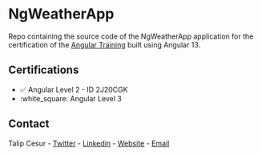 # NgWeatherApp

Repo containing the source code of the NgWeatherApp application for the certification of the [Angular Training](https://www.angulartraining.com/angular-certification.html) built using Angular 13.

## Certifications

- :white_check_mark: Angular Level 2 - ID 2J20CGK
- :white_square: Angular Level 3

## Contact

Talip Cesur - [Twitter](https://twitter.com/talip_cr) - [Linkedin](https://www.linkedin.com/in/talip-cesur/) - [Website](https://talipcesur.fr/) - [Email](mailto:talip.cesur@gmail.com)
